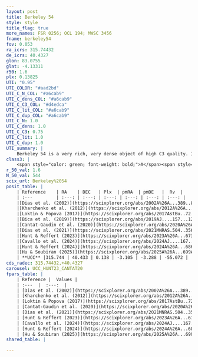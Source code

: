 ```yaml
---
layout: post
title: Berkeley 54
style: style
title_flag: true
more_names: FSR 0256; OCL 194; MWSC 3456
fname: berkeley54
fov: 0.053
ra_icrs: 315.74432
de_icrs: 40.4327
glon: 83.0755
glat: -4.13311
r50: 1.6
plx: 0.13825
UTI: "0.95"
UTI_COLOR: "#aad2bd"
UTI_C_N_COL: "#a6cab9"
UTI_C_dens_COL: "#a6cab9"
UTI_C_C3_COL: "#d4edca"
UTI_C_lit_COL: "#a6cab9"
UTI_C_dup_COL: "#a6cab9"
UTI_C_N: 1.0
UTI_C_dens: 1.0
UTI_C_C3: 0.75
UTI_C_lit: 1.0
UTI_C_dup: 1.0
UTI_summary: |
    Berkeley 54 is a very rich, very dense object of high C3 quality. It is very well-studied in the literature.
class3: |
    <span style="color: green; font-weight: bold;">A</span><span style="color: #FFC300; font-weight: bold;">B</span>
r_50_val: 1.6
N_50_val: 544
scix_url: Berkeley%2054
posit_table: |
    | Reference    | RA    | DEC   | Plx  | pmRA  | pmDE   |  Rv  |
    | :---         | :---: | :---: | :---: | :---: | :---: | :---: |
    |[Dias et al. (2002)](https://scixplorer.org/abs/2002A%26A...389..871D) | 315.8 | 40.467 | -- | -1.87 | -5.43 | -- |
    |[Kharchenko et al. (2012)](https://scixplorer.org/abs/2012A%26A...543A.156K) | 315.75 | 40.44 | -- | -2.66 | -0.82 | -- |
    |[Loktin & Popova (2017)](https://scixplorer.org/abs/2017AstBu..72..257L) | 315.75 | 40.437 | -- | -0.138 | -0.181 | -- |
    |[Bica et al. (2019)](https://scixplorer.org/abs/2019AJ....157...12B) | 315.789 | 40.462 | -- | -- | -- | -- |
    |[Cantat-Gaudin et al. (2020)](https://scixplorer.org/abs/2020A%26A...640A...1C) | 315.745 | 40.433 | 0.12 | -3.091 | -3.254 | -- |
    |[Dias et al. (2021)](https://scixplorer.org/abs/2021MNRAS.504..356D) | 315.744 | 40.431 | 0.119 | -3.086 | -3.256 | -54.951 |
    |[Hunt & Reffert (2023)](https://scixplorer.org/abs/2023A%26A...673A.114H) | 315.742 | 40.429 | 0.149 | -3.075 | -3.308 | -48.879 |
    |[Cavallo et al. (2024)](https://scixplorer.org/abs/2024AJ....167...12C) | 315.737 | 40.429 | 0.14 | -- | -- | -- |
    |[Hunt & Reffert (2024)](https://scixplorer.org/abs/2024A%26A...686A..42H) | 315.742 | 40.429 | 0.149 | -3.075 | -3.308 | -48.879 |
    |[Hu & Soubiran (2025)](https://scixplorer.org/abs/2025A%26A...699A.246H) | 315.737 | 40.429 | -- | -- | -- | -- |
    | **UCC** |315.744 | 40.433 | 0.138 | -3.105 | -3.288 | -55.072 | 
cds_radec: 315.74432,+40.4327
carousel: UCC_HUNT23_CANTAT20
fpars_table: |
    | Reference |  Values |
    | :---  |  :---:  |
    | [Dias et al. (2002)](https://scixplorer.org/abs/2002A%26A...389..871D) | `E(B-V)=0.77, Dist=2300.0, Age=9.6` |
    | [Kharchenko et al. (2012)](https://scixplorer.org/abs/2012A%26A...543A.156K) | `e_bv=1.135, distance=4236, log_age=8.985` |
    | [Loktin & Popova (2017)](https://scixplorer.org/abs/2017AstBu..72..257L) | `E(B-V)=1.021, Dmod=11.744, logt=9.34` |
    | [Cantat-Gaudin et al. (2020)](https://scixplorer.org/abs/2020A%26A...640A...1C) | `AVNN=2.24, DMNN=14.12, AgeNN=9.43` |
    | [Dias et al. (2021)](https://scixplorer.org/abs/2021MNRAS.504..356D) | `Av=2.623, Dist=6955, logage=9.277, [Fe/H]=0.029` |
    | [Hunt & Reffert (2023)](https://scixplorer.org/abs/2023A%26A...673A.114H) | `AV50=3.226, diffAV50=2.058, MOD50=13.748, logAge50=8.895` |
    | [Cavallo et al. (2024)](https://scixplorer.org/abs/2024AJ....167...12C) | `AV50=2.66, dMod50=14.06, logAge50=9.34, [Fe/H]50=-0.31` |
    | [Hunt & Reffert (2024)](https://scixplorer.org/abs/2024A%26A...686A..42H) | `MassJ=3086.79` |
    | [Hu & Soubiran (2025)](https://scixplorer.org/abs/2025A%26A...699A.246H) | `MA22=-0.19, MA23f=-0.2, MA23g=-0.13, MZ23=-0.23, MK24=-0.21, MF24=-0.13` |
shared_table: |
    
---
```

